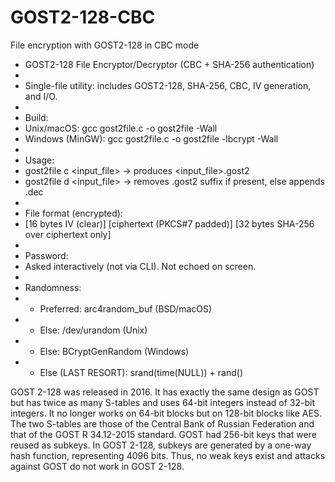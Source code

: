 # GOST2-128-CBC
File encryption with GOST2-128 in CBC mode

 * GOST2-128 File Encryptor/Decryptor (CBC + SHA-256 authentication)
 * 
 * Single-file utility: includes GOST2-128, SHA-256, CBC, IV generation, and I/O.
 *
 * Build:
 *   Unix/macOS: gcc gost2file.c -o gost2file -Wall
 *   Windows (MinGW): gcc gost2file.c -o gost2file -lbcrypt -Wall
 *
 * Usage:
 *   gost2file c <input_file>   -> produces <input_file>.gost2
 *   gost2file d <input_file>   -> removes .gost2 suffix if present, else appends .dec
 *
 * File format (encrypted):
 *   [16 bytes IV (clear)] [ciphertext (PKCS#7 padded)] [32 bytes SHA-256 over ciphertext only]
 *
 * Password:
 *   Asked interactively (not via CLI). Not echoed on screen.
 *
 * Randomness:
 *   - Preferred: arc4random_buf (BSD/macOS)
 *   - Else: /dev/urandom (Unix)
 *   - Else: BCryptGenRandom (Windows)
 *   - Else (LAST RESORT): srand(time(NULL)) + rand()

GOST 2-128 was released in 2016. It has exactly the same design as GOST but has twice as many S-tables and uses 64-bit integers instead of 32-bit integers. It no longer works on 64-bit blocks but on 128-bit blocks like AES. The two S-tables are those of the Central Bank of Russian Federation and that of the GOST R 34.12-2015 standard. GOST had 256-bit keys that were reused as subkeys. In GOST 2-128, subkeys are generated by a one-way hash function, representing 4096 bits. Thus, no weak keys exist and attacks against GOST do not work in GOST 2-128.
